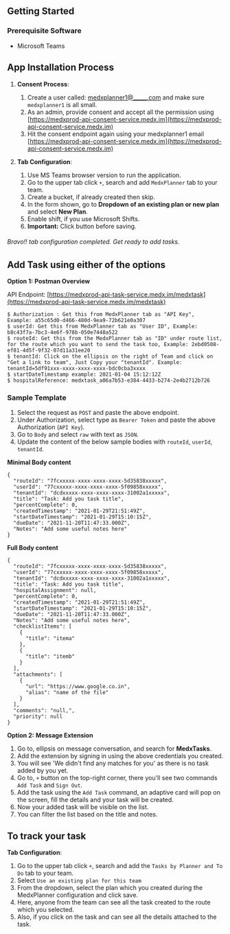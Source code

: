 ## Getting Started

### Prerequisite Software

- Microsoft Teams 

## App Installation Process

1. **Consent Process**:

   1. Create a user called: [medxplanner1@_____.com](mailto:medxplanner1@_____.com) and make sure `medxplanner1` is all small.
   2. As an admin, provide consent and accept all the permission using [https://medxprod-api-consent-service.medx.im](https://medxprod-api-consent-service.medx.im)
   3. Hit the consent endpoint again using your medxplanner1 email [https://medxprod-api-consent-service.medx.im](https://medxprod-api-consent-service.medx.im)

2. **Tab Configuration**:

   1. Use MS Teams browser version to run the application.
   2. Go to the upper tab click `+`, search and add `MedxPlanner` tab to your team.
   3. Create a bucket, if already created then skip.
   4. In the form shown, go to **Dropdown of an existing plan or new plan** and select **New Plan**.
   5. Enable shift, if you use Microsoft Shifts.
   6. **Important:** Click button before saving.

######  Bravo!! tab configuration completed. Get ready to add tasks.

## Add Task using either of the options

**Option 1:** **Postman Overview**

   API Endpoint: [https://medxprod-api-task-service.medx.im/medxtask](https://medxprod-api-task-service.medx.im/medxtask)

   ```
   $ Authorization : Get this from MedxPlanner tab as "API Key",  Example: a55c65d0-d466-480d-9ea9-72b621e0a307
   $ userId: Get this from MedxPlanner tab as "User ID", Example: b8c43f7a-7bc3-4e6f-978b-050e7448a522
   $ routeId: Get this from the MedxPlanner tab as "ID" under route list, for the route which you want to send the task too, Example: 2ebd0508-ef81-4d5f-9f32-07d11a31ee20
   $ tenantId: Click on the ellipsis on the right of Team and click on "Get a link to team", Just Copy your "tenantId". Example: tenantId=5df91xxx-xxxx-xxxx-xxxx-bdc0cba3xxxx
   $ startDateTimestamp example: 2021-01-04 15:12:12Z
   $ hospitalReference: medxtask_a06a7b53-e384-4433-b274-2e4b2712b726
   ```
### Sample Template

   1. Select the request as `POST` and paste the above endpoint.
   2. Under Authorization, select type as `Bearer Token` and paste the above Authorization (`API Key`).
   3. Go to `Body` and select `raw` with text as `JSON`.
   4. Update the content of the below sample bodies with `routeId`, `userId`, `tenantId`.

**Minimal Body content**

```
{
  "routeId": "7fcxxxxx-xxxx-xxxx-xxxx-5d35838xxxxx",
  "userId": "77cxxxxx-xxxx-xxxx-xxxx-5f09858xxxxx",
  "tenantId": "dcdxxxxx-xxxx-xxxx-xxxx-31002a1xxxxx",
  "title": "Task: Add you task title",
  "percentComplete": 0,
  "createdTimestamp": "2021-01-29T21:51:49Z",
  "startDateTimestamp": "2021-01-29T15:10:15Z",
  "dueDate": "2021-11-20T11:47:33.000Z",
  "Notes": "Add some useful notes here"
}

```

**Full Body content**

```
{
  "routeId": "7fcxxxxx-xxxx-xxxx-xxxx-5d35838xxxxx",
  "userId": "77cxxxxx-xxxx-xxxx-xxxx-5f09858xxxxx",
  "tenantId": "dcdxxxxx-xxxx-xxxx-xxxx-31002a1xxxxx",
  "title": "Task: Add you task title",
  "hospitalAssignment": null,
  "percentComplete": 0,
  "createdTimestamp": "2021-01-29T21:51:49Z",
  "startDateTimestamp": "2021-01-29T15:10:15Z",
  "dueDate": "2021-11-20T11:47:33.000Z",
  "Notes": "Add some useful notes here",
  "checklistItems": [
    {
      "title": "itema"
    },
    {
      "title": "itemb"
    }
  ],
  "attachments": [
    {
      "url": "https://www.google.co.in",
      "alias": "name of the file"
    }
  ],
  "comments": "null,",
  "priority": null
}

```

**Option 2:** **Message Extension**
   1. Go to, ellipsis on message conversation, and search for **MedxTasks**.
   2. Add the extension by signing in using the above credentials you created.
   3. You will see 'We didn't find any matches for you' as there is no task added by you yet.
   4. Go to, `+` button on the top-right corner, there you'll see two commands `Add Task` and `Sign Out`.
   5. Add the task using the `Add Task` command, an adaptive card will pop on the screen, fill the details and your task will be created.
   6. Now your added task will be visible on the list.
   7. You can filter the list based on the title and notes.

## To track your task

**Tab Configuration**:

   1. Go to the upper tab click `+`, search and add the `Tasks by Planner and To Do` tab to your team.
   2. Select `Use an existing plan for this team` 
   3. From the dropdown, select the plan which you created during the MedxPlanner configuration and click save.
   4. Here, anyone from the team can see all the task created to the route which you selected.
   5. Also, if you click on the task and can see all the details attached to the task.
